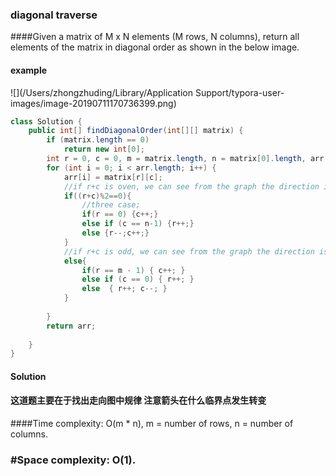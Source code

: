 ### diagonal traverse

####Given a matrix of M x N elements (M rows, N columns), return all elements of the matrix in diagonal order as shown in the below image.

 #### example

![](/Users/zhongzhuding/Library/Application Support/typora-user-images/image-20190711170736399.png)

```java
class Solution {
    public int[] findDiagonalOrder(int[][] matrix) {
        if (matrix.length == 0)
            return new int[0];
        int r = 0, c = 0, m = matrix.length, n = matrix[0].length, arr[] = new int[m * n];
        for (int i = 0; i < arr.length; i++) {
            arr[i] = matrix[r][c];
            //if r+c is oven, we can see from the graph the direction is pointing up;
            if((r+c)%2==0){
                //three case;
                if(r == 0) {c++;}
                else if (c == n-1) {r++;}
                else {r--;c++;}
            }
            //if r+c is odd, we can see from the graph the direction is pointing down;
            else{
                if(r == m - 1) { c++; }
                else if (c == 0) { r++; }
                else  { r++; c--; }
            }
        
        }
        return arr;
        
    }
}
```

#### Solution

#### 这道题主要在于找出走向图中规律 注意箭头在什么临界点发生转变

####Time complexity: O(m * n), m = number of rows, n = number of columns.
### #Space complexity: O(1).




